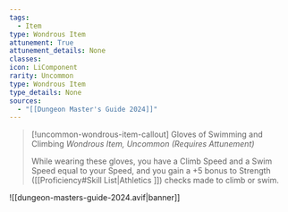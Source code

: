 ```yaml
---
tags:
  - Item
type: Wondrous Item
attunement: True
attunement_details: None
classes:
icon: LiComponent
rarity: Uncommon
type: Wondrous Item
type_details: None
sources: 
  - "[[Dungeon Master's Guide 2024]]"
---
```

>[!uncommon-wondrous-item-callout] Gloves of Swimming and Climbing
>_Wondrous Item, Uncommon (Requires Attunement)_
>
>While wearing these gloves, you have a Climb Speed and a Swim Speed equal to your Speed, and you gain a +5 bonus to Strength ([[Proficiency#Skill List\|Athletics ]]) checks made to climb or swim.
>


![[dungeon-masters-guide-2024.avif|banner]]